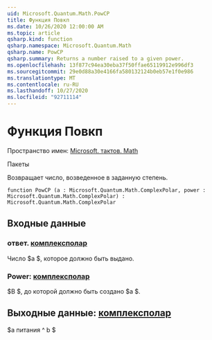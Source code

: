 ```yaml
---
uid: Microsoft.Quantum.Math.PowCP
title: Функция Повкп
ms.date: 10/26/2020 12:00:00 AM
ms.topic: article
qsharp.kind: function
qsharp.namespace: Microsoft.Quantum.Math
qsharp.name: PowCP
qsharp.summary: Returns a number raised to a given power.
ms.openlocfilehash: 13f877c94ea30eba37f50ffae65119912e996df3
ms.sourcegitcommit: 29e0d88a30e4166fa580132124b0eb57e1f0e986
ms.translationtype: MT
ms.contentlocale: ru-RU
ms.lasthandoff: 10/27/2020
ms.locfileid: "92711114"
---
```

# <a name="powcp-function"></a>Функция Повкп

Пространство имен: [Microsoft. тактов. Math](xref:Microsoft.Quantum.Math)

Пакеты [](https://nuget.org/packages/)


Возвращает число, возведенное в заданную степень.

```qsharp
function PowCP (a : Microsoft.Quantum.Math.ComplexPolar, power : Microsoft.Quantum.Math.ComplexPolar) : Microsoft.Quantum.Math.ComplexPolar
```


## <a name="input"></a>Входные данные

### <a name="a--complexpolar"></a>ответ. [комплексполар](xref:Microsoft.Quantum.Math.ComplexPolar)

Число $a $, которое должно быть выдано.


### <a name="power--complexpolar"></a>Power: [комплексполар](xref:Microsoft.Quantum.Math.ComplexPolar)

$B $, до которой должно быть создано $a $.



## <a name="output--complexpolar"></a>Выходные данные: [комплексполар](xref:Microsoft.Quantum.Math.ComplexPolar)

$a питания ^ b $